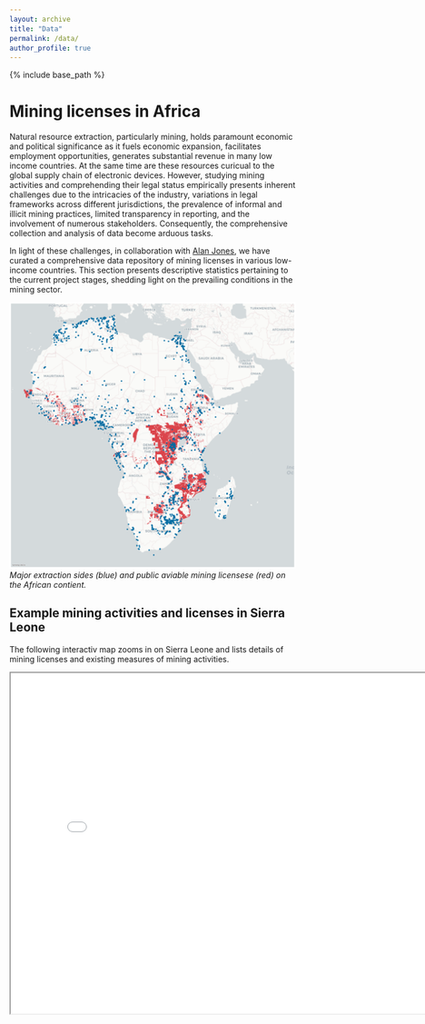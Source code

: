 ```yaml
---
layout: archive
title: "Data"
permalink: /data/
author_profile: true
---
```

{% include base_path %}

# Mining licenses in Africa

Natural resource extraction, particularly mining, holds paramount economic and political significance as it fuels economic expansion, facilitates employment opportunities, generates substantial revenue  in many low income countries. At the same time are these resources curicual to the global supply chain of electronic devices. However, studying mining activities and comprehending their legal status empirically presents inherent challenges due to the intricacies of the industry, variations in legal frameworks across different jurisdictions, the prevalence of informal and illicit mining practices, limited transparency in reporting, and the involvement of numerous stakeholders. Consequently, the comprehensive collection and analysis of data become arduous tasks.

In light of these challenges, in collaboration with [Alan Jones](https://www.linkedin.com/in/alanksjones/), we have curated a comprehensive data repository of mining licenses in various low-income countries. This section presents descriptive statistics pertaining to the current project stages, shedding light on the prevailing conditions in the mining sector.

![1687158122065](image/data_projects/production_licenses_all.png) *Major extraction sides (blue) and public aviable mining licensese (red) on the African contient.*

## Example mining activities and licenses in Sierra Leone

The following interactiv map zooms in on Sierra Leone and lists details of mining licenses and existing measures of mining activities.

<iframe src="/files/maps/sle_production_licenses.html" height="600" width="800"> </iframe>
